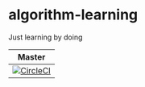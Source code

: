 # algorithm-learning
Just learning by doing

|Master   |
|---|
|[![CircleCI](https://circleci.com/gh/j-c-levin/algorithm-learning/tree/master.svg?style=svg)](https://circleci.com/gh/j-c-levin/algorithm-learning/tree/master)   |